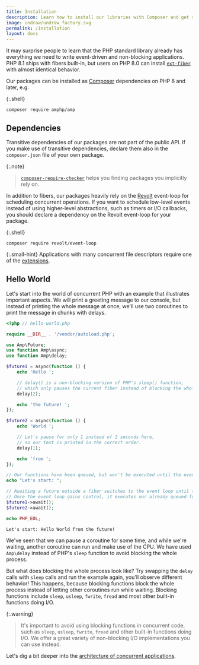 ```yaml
---
title: Installation
description: Learn how to install our libraries with Composer and get started with important concepts for concurrent PHP.
image: undraw/undraw_factory.svg
permalink: /installation
layout: docs
---
```


It may surprise people to learn that the PHP standard library already has everything we need to write event-driven and
non-blocking applications. PHP 8.1 ships with fibers built-in, but users on PHP 8.0 can
install [`ext-fiber`](https://github.com/amphp/ext-fiber) with almost identical behavior.

Our packages can be installed as [Composer](https://getcomposer.org/) dependencies on PHP 8 and later, e.g.

{:.shell}
```plain
composer require amphp/amp
```

## Dependencies

Transitive dependencies of our packages are not part of the public API.
If you make use of transitive dependencies, declare them also in the `composer.json` file of your own package.

{:.note}
> [`composer-require-checker`](https://github.com/maglnet/ComposerRequireChecker) helps you finding packages you implicitly rely on.

In addition to fibers, our packages heavily rely on the [Revolt](https://revolt.run) event-loop for scheduling concurrent operations.
If you want to schedule low-level events instead of using higher-level abstractions, such as timers or I/O callbacks, you should declare a
dependency on the Revolt event-loop for your package.

{:.shell}
```plain
composer require revolt/event-loop
```

{:.small-hint}
Applications with many concurrent file descriptors require one of the [extensions](https://revolt.run/extensions).

## Hello World

Let's start into the world of concurrent PHP with an example that illustrates important aspects.
We will print a greeting message to our console, but instead of printing the whole message at once, we'll use two coroutines to print the message in chunks with delays. 

```php
<?php // hello-world.php

require __DIR__ . '/vendor/autoload.php';

use Amp\Future;
use function Amp\async;
use function Amp\delay;

$future1 = async(function () {
    echo 'Hello ';

    // delay() is a non-blocking version of PHP's sleep() function,
    // which only pauses the current fiber instead of blocking the whole process.
    delay(2);

    echo 'the future! ';
});

$future2 = async(function () {
    echo 'World ';

    // Let's pause for only 1 instead of 2 seconds here,
    // so our text is printed in the correct order.
    delay(1);

    echo 'from ';
});

// Our functions have been queued, but won't be executed until the event-loop gains control.
echo "Let's start: ";

// Awaiting a future outside a fiber switches to the event loop until the future is complete.
// Once the event loop gains control, it executes our already queued functions we've passed to async()
$future1->await();
$future2->await();

echo PHP_EOL;
```

```plain
Let's start: Hello World from the future!
```

We've seen that we can pause a coroutine for some time, and while we're waiting, another coroutine can run and make use of the CPU.
We have used `Amp\delay` instead of PHP's `sleep` function to avoid blocking the whole process.

But what does blocking the whole process look like?
Try swapping the `delay` calls with `sleep` calls and run the example again, you'll observe different behavior!
This happens, because blocking functions block the whole process instead of letting other coroutines run while waiting.
Blocking functions include `sleep`, `usleep`, `fwrite`, `fread` and most other built-in functions doing I/O.

{:.warning}
> It's important to avoid using blocking functions in concurrent code, such as `sleep`, `usleep`, `fwrite`, `fread` and other built-in functions doing I/O.
> We offer a great variety of non-blocking I/O implementations you can use instead.

Let's dig a bit deeper into the [architecture of concurrent applications](/architecture).